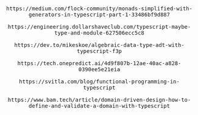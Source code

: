<p align="center">
    <samp>
        https://medium.com/flock-community/monads-simplified-with-generators-in-typescript-part-1-33486bf9d887
        <br />
        <br />
        https://engineering.dollarshaveclub.com/typescript-maybe-type-and-module-627506ecc5c8
        <br/>
        <br/>
        https://dev.to/mikeskoe/algebraic-data-type-adt-with-typescript-f3p
        <br/>
        <br/>
        https://tech.onepredict.ai/4d9f807b-12ae-40ac-a828-0390ee5e21eia
        <br/>
        <br/>
        https://svitla.com/blog/functional-programming-in-typescript
        <br />
        <br />
        https://www.bam.tech/article/domain-driven-design-how-to-define-and-validate-a-domain-with-typescript
    </samp>
</p>
